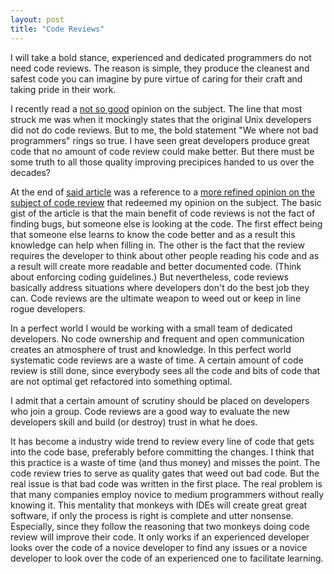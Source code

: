 ```yaml
---
layout: post
title: "Code Reviews"
---
```


I will take a bold stance, experienced and dedicated programmers do not need 
code reviews. The reason is simple, they produce the cleanest and safest code
you can imagine by pure virtue of caring for their craft and taking pride
in their work.

I recently read a [not so good][1] opinion on the subject. The line that most 
struck me was when it mockingly states that the original Unix developers 
did not do code reviews. But to me, the bold statement "We where not bad 
programmers" rings so true. I have seen great developers produce great code 
that no amount of code review could make better. But there must be some truth 
to all those quality improving precipices handed to us over the decades? 

<!--more-->

At the end of [said article][1] was a reference to a [more refined opinion on 
the subject of code review][2] that redeemed my opinion on the subject. The 
basic gist of the article is that the main benefit of code reviews is not 
the fact of finding bugs, but someone else is looking at the code. The first 
effect being that someone else learns to know the code better and as a result
this knowledge can help when filling in. The other is the fact that the review
requires the developer to think about other people reading his code and as
a result will create more readable and better documented code. (Think about
enforcing coding guidelines.) But nevertheless, code reviews basically address 
situations where developers don't do the best job they can. Code reviews are 
the ultimate weapon to weed out or keep in line rogue developers.

In a perfect world I would be working with a small team of dedicated developers.
No code ownership and frequent and open communication creates an atmosphere
of trust and knowledge. In this perfect world systematic code reviews are 
a waste of time. A certain amount of code review is still done, since everybody
sees all the code and bits of code that are not optimal get refactored into 
something optimal.

I admit that a certain amount of scrutiny should be placed on developers
who join a group. Code reviews are a good way to evaluate the new developers 
skill and build (or destroy) trust in what he does. 

It has become a industry wide trend to review every line of code that gets into
the code base, preferably before committing the changes. I think that this 
practice is a waste of time (and thus money) and misses the point. The code 
review tries to serve as quality gates that weed out bad code. But the real 
issue is that bad code was written in the first place. The real problem is
that many companies employ novice to medium programmers without really knowing
it. This mentality that monkeys with IDEs will create great great software, 
if only the process is right is complete and utter nonsense. Especially, 
since they follow the reasoning that two monkeys doing code review will improve 
their code. It only works if an experienced developer looks over the code of a 
novice developer to find any issues or a novice developer to look over 
the code of an experienced one to facilitate learning.   

[1]: ...
[2]: ...

